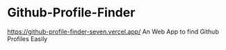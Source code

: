 # Github-Profile-Finder
 https://github-profile-finder-seven.vercel.app/
 An Web App to find Github Profiles Easily
